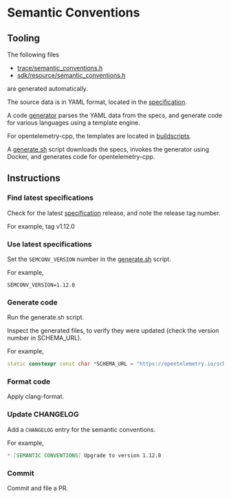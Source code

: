 # Semantic Conventions

## Tooling

The following files

* [trace/semantic_conventions.h](/api/include/opentelemetry/trace/semantic_conventions.h)
* [sdk/resource/semantic_conventions.h](/sdk/include/opentelemetry/sdk/resource/semantic_conventions.h)

are generated automatically.

The source data is in YAML format, located in the
[specification](https://github.com/open-telemetry/opentelemetry-specification/blob/main/semantic_conventions/README.md).

A code [generator](https://github.com/open-telemetry/build-tools/blob/main/semantic-conventions/README.md)
parses the YAML data from the specs,
and generate code for various languages using a template engine.

For opentelemetry-cpp, the templates are located in
[buildscripts](/buildscripts/semantic-convention/templates/SemanticAttributes.h.j2).

A [generate.sh](/buildscripts/semantic-convention/generate.sh) script
downloads the specs, invokes the generator using Docker,
and generates code for opentelemetry-cpp.

## Instructions

### Find latest specifications

Check for the latest
[specification](https://github.com/open-telemetry/opentelemetry-specification/releases)
release, and note the release tag number.

For example, tag v1.12.0

### Use latest specifications

Set the `SEMCONV_VERSION` number in the
[generate.sh](/buildscripts/semantic-convention/generate.sh) script.

For example,

```shell
SEMCONV_VERSION=1.12.0
```

### Generate code

Run the generate.sh script.

Inspect the generated files,
to verify they were updated (check the version number in SCHEMA_URL).

For example,

```cpp
static constexpr const char *SCHEMA_URL = "https://opentelemetry.io/schemas/1.12.0";
```

### Format code

Apply clang-format.

### Update CHANGELOG

Add a `CHANGELOG` entry for the semantic conventions.

For example,

```md
* [SEMANTIC CONVENTIONS] Upgrade to version 1.12.0
```

### Commit

Commit and file a PR.

